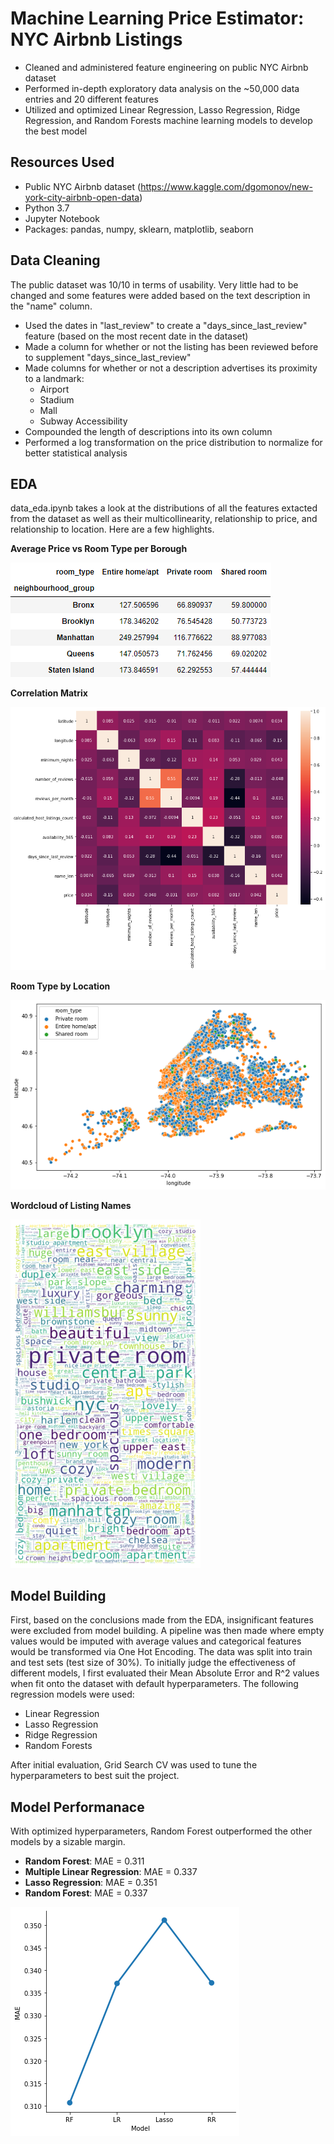 # Machine Learning Price Estimator: NYC Airbnb Listings
* Cleaned and administered feature engineering on public NYC Airbnb dataset
* Performed in-depth exploratory data analysis on the ~50,000 data entries and 20 different features
* Utilized and optimized Linear Regression, Lasso Regression, Ridge Regression, and Random Forests machine learning models to develop the best model

## Resources Used
* Public NYC Airbnb dataset (https://www.kaggle.com/dgomonov/new-york-city-airbnb-open-data)
* Python 3.7
* Jupyter Notebook
* Packages: pandas, numpy, sklearn, matplotlib, seaborn

## Data Cleaning
The public dataset was 10/10 in terms of usability. Very little had to be changed and some features were added based on the text description in the "name" column.
* Used the dates in "last_review" to create a "days_since_last_review" feature (based on the most recent date in the dataset)
* Made a column for whether or not the listing has been reviewed before to supplement "days_since_last_review"
* Made columns for whether or not a description advertises its proximity to a landmark:
  * Airport
  * Stadium
  * Mall
  * Subway Accessibility
* Compounded the length of descriptions into its own column
* Performed a log transformation on the price distribution to normalize for better statistical analysis

## EDA
data_eda.ipynb takes a look at the distributions of all the features extacted from the dataset as well as their multicollinearity, relationship to price, and relationship to location.
Here are a few highlights.

**Average Price vs Room Type per Borough**

![alt text](https://github.com/ako99/airbnb_proj/blob/master/Images/Average%20Price%20vs%20Room%20Type%20per%20Borough.png)

**Correlation Matrix**

![alt text](https://github.com/ako99/airbnb_proj/blob/master/Images/corrmat.png)

**Room Type by Location**

![alt text](https://github.com/ako99/airbnb_proj/blob/master/Images/Roomtype%20by%20coordinate.png)

**Wordcloud of Listing Names**

![alt text](https://github.com/ako99/airbnb_proj/blob/master/Images/Wordcloud.png)

## Model Building
First, based on the conclusions made from the EDA, insignificant features were excluded from model building. 
A pipeline was then made where empty values would be imputed with average values and categorical features would be transformed via One Hot Encoding.
The data was split into train and test sets (test size of 30%).
To initially judge the effectiveness of different models, I first evaluated their Mean Absolute Error and R^2 values when fit onto the dataset with default hyperparameters.
The following regression models were used:
* Linear Regression
* Lasso Regression
* Ridge Regression
* Random Forests

After initial evaluation, Grid Search CV was used to tune the hyperparameters to best suit the project.

## Model Performanace
With optimized hyperparameters, Random Forest outperformed the other models by a sizable margin.
* **Random Forest**: MAE = 0.311
* **Multiple Linear Regression**: MAE = 0.337
* **Lasso Regression**: MAE = 0.351
* **Random Forest**: MAE = 0.337

![alt text](https://github.com/ako99/airbnb_proj/blob/master/Images/MAE%20plot.png)
